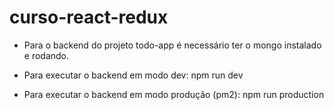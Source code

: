 # curso-react-redux

- Para o backend do projeto todo-app é necessário ter o mongo instalado e rodando.

- Para executar o backend em modo dev:
    npm run dev

- Para executar o backend em modo produção (pm2):
    npm run production
